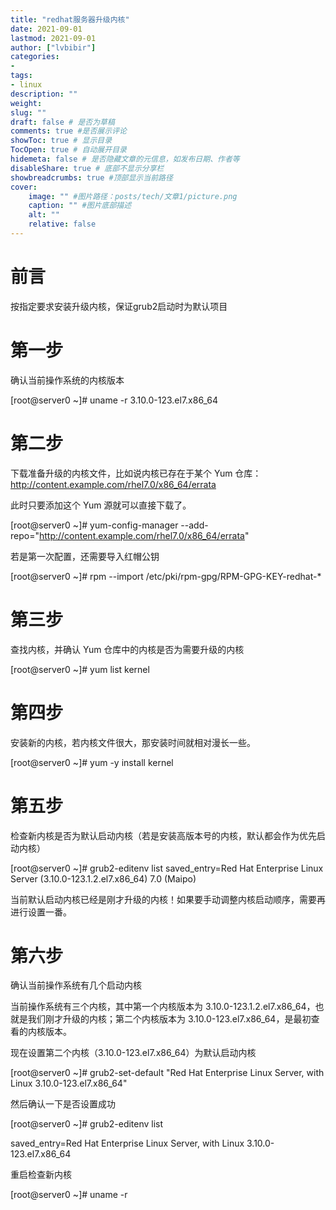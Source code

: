 ```yaml
---
title: "redhat服务器升级内核" 
date: 2021-09-01
lastmod: 2021-09-01
author: ["lvbibir"] 
categories: 
- 
tags: 
- linux
description: "" 
weight: 
slug: ""
draft: false # 是否为草稿
comments: true #是否展示评论
showToc: true # 显示目录
TocOpen: true # 自动展开目录
hidemeta: false # 是否隐藏文章的元信息，如发布日期、作者等
disableShare: true # 底部不显示分享栏
showbreadcrumbs: true #顶部显示当前路径
cover:
    image: "" #图片路径：posts/tech/文章1/picture.png
    caption: "" #图片底部描述
    alt: ""
    relative: false
---
```

# 前言

按指定要求安装升级内核，保证grub2启动时为默认项目

# 第一步

确认当前操作系统的内核版本

[root@server0 ~]# uname -r 
3.10.0-123.el7.x86_64  

# 第二步

下载准备升级的内核文件，比如说内核已存在于某个 Yum 仓库：http://content.example.com/rhel7.0/x86_64/errata

此时只要添加这个 Yum 源就可以直接下载了。

[root@server0 ~]# yum-config-manager --add-repo="http://content.example.com/rhel7.0/x86_64/errata" 

若是第一次配置，还需要导入红帽公钥

[root@server0 ~]# rpm --import /etc/pki/rpm-gpg/RPM-GPG-KEY-redhat-* 

# 第三步

查找内核，并确认 Yum 仓库中的内核是否为需要升级的内核

[root@server0 ~]# yum list kernel 

# 第四步

安装新的内核，若内核文件很大，那安装时间就相对漫长一些。

[root@server0 ~]# yum -y install kernel 

# 第五步
检查新内核是否为默认启动内核（若是安装高版本号的内核，默认都会作为优先启动内核）

[root@server0 ~]# grub2-editenv list 
saved_entry=Red Hat Enterprise Linux Server (3.10.0-123.1.2.el7.x86_64) 7.0 (Maipo)  

当前默认启动内核已经是刚才升级的内核！如果要手动调整内核启动顺序，需要再进行设置一番。

# 第六步
确认当前操作系统有几个启动内核

当前操作系统有三个内核，其中第一个内核版本为 3.10.0-123.1.2.el7.x86_64，也就是我们刚才升级的内核；第二个内核版本为 3.10.0-123.el7.x86_64，是最初查看的内核版本。

现在设置第二个内核（3.10.0-123.el7.x86_64）为默认启动内核

[root@server0 ~]# grub2-set-default "Red Hat Enterprise Linux Server, with Linux 3.10.0-123.el7.x86_64"  

然后确认一下是否设置成功

[root@server0 ~]# grub2-editenv list  

saved_entry=Red Hat Enterprise Linux Server, with Linux 3.10.0-123.el7.x86_64  

重启检查新内核

[root@server0 ~]# uname -r